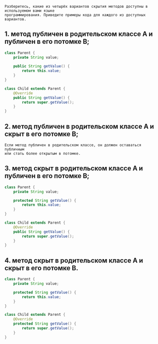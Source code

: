 ```text
Разберитесь, какие из четырёх вариантов скрытия методов доступны в используемом вами языке 
программирования. Приведите примеры кода для каждого из доступных вариантов.
```

## 1. метод публичен в родительском классе А и публичен в его потомке B;
```java
class Parent {
    private String value;
    
    public String getValue() {
        return this.value;
    }
}

class Child extends Parent {
    @Override
    public String getValue() {
        return super.getValue();
    }
}
```

## 2. метод публичен в родительском классе А и скрыт в его потомке B;
```text
Если метод публичен в родительском классе, он должен оставаться публичным 
или стать более открытым в потомке.
```

## 3. метод скрыт в родительском классе А и публичен в его потомке B;
```java
class Parent {
    private String value;

    protected String getValue() {
        return this.value;
    }
}

class Child extends Parent {
    @Override
    public String getValue() {
        return super.getValue();
    }
}
```

## 4. метод скрыт в родительском классе А и скрыт в его потомке B.
```java
class Parent {
    private String value;

    protected String getValue() {
        return this.value;
    }
}

class Child extends Parent {
    @Override
    protected String getValue() {
        return super.getValue();
    }
}
```